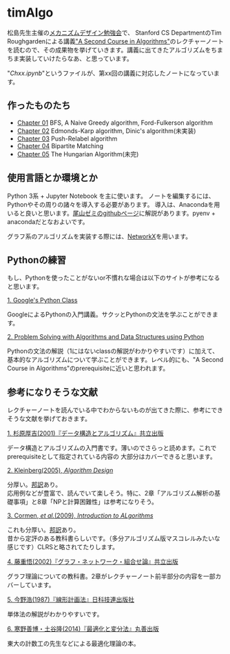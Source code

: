 # timAlgo

松島先生主催の[メカニズムデザイン勉強会](http://www.econexp.org/hitoshi/AMFmeeting.htm)で、
Stanford CS DepartmentのTim Roughgardenによる講義["A Second Course in Algorithms"](http://theory.stanford.edu/~tim/w16/w16.html)のレクチャーノートを読むので、その成果物を挙げていきます。講義に出てきたアルゴリズムをちまちま実装していけたらなあ、と思っています。

"*Chxx.ipynb*"というファイルが、第xx回の講義に対応したノートになっています。

## 作ったものたち

* [Chapter 01](http://nbviewer.jupyter.org/github/okuchap/timAlgo/blob/master/Ch01.ipynb)
BFS, A Naive Greedy algorithm, Ford-Fulkerson algorithm
* [Chapter 02](http://nbviewer.jupyter.org/github/okuchap/timAlgo/blob/master/Ch02.ipynb) Edmonds-Karp algorithm, Dinic's algorithm(未実装)
* [Chapter 03](http://nbviewer.jupyter.org/github/okuchap/timAlgo/blob/master/Ch03.ipynb) Push-Relabel algorithm
* [Chapter 04](http://nbviewer.jupyter.org/github/okuchap/timAlgo/blob/master/Ch04.ipynb) Bipartite Matching
* [Chapter 05](http://nbviewer.jupyter.org/github/okuchap/timAlgo/blob/master/Ch05.ipynb) The Hungarian Algorithm(未完)

## 使用言語とか環境とか
Python 3系 + Jupyter Notebook を主に使います。
ノートを編集するには、Pythonやその周りの諸々を導入する必要があります。
導入は、Anacondaを用いると良いと思います。[尾山ゼミのgithubページ](https://github.com/OyamaZemi/StudyNotes/blob/master/README.md)に解説があります。pyenv + anacondaだとなおよいです。

グラフ系のアルゴリズムを実装する際には、[NetworkX](https://networkx.github.io/)を用います。

## Pythonの練習
もし、Pythonを使ったことがないor不慣れな場合は以下のサイトが参考になると思います。

[1. Google's Python Class](https://developers.google.com/edu/python/)

GoogleによるPythonの入門講義。サクッとPythonの文法を学ぶことができます。
  
[2. Problem Solving with Algorithms and Data Structures using Python](http://interactivepython.org/runestone/static/pythonds/index.html#)

Pythonの文法の解説（1にはないclassの解説がわかりやすいです）に加えて、基本的なアルゴリズムについて学ぶことができます。レベル的にも、"A Second Course in Algorithms"のprerequisiteに近いと思われます。

## 参考になりそうな文献
レクチャーノートを読んでいる中でわからないものが出てきた際に、参考にできそうな文献を挙げておきます。

[1. 杉原厚吉(2001)『データ構造とアルゴリズム』共立出版](https://www.amazon.co.jp/%E3%83%87%E3%83%BC%E3%82%BF%E6%A7%8B%E9%80%A0%E3%81%A8%E3%82%A2%E3%83%AB%E3%82%B4%E3%83%AA%E3%82%BA%E3%83%A0-%E6%9D%89%E5%8E%9F-%E5%8E%9A%E5%90%89/dp/4320120345)

データ構造とアルゴリズムの入門書です。薄いのでさらっと読めます。これでprerequisiteとして指定されている内容の
大部分はカバーできると思います。

[2. Kleinberg(2005), *Algorithm Design*](https://www.amazon.com/Algorithm-Design-Jon-Kleinberg/dp/0321295358)

分厚い。[邦訳](https://www.amazon.co.jp/%E3%82%A2%E3%83%AB%E3%82%B4%E3%83%AA%E3%82%BA%E3%83%A0%E3%83%87%E3%82%B6%E3%82%A4%E3%83%B3-Jon-Kleinberg/dp/4320122178)あり。  
応用例などが豊富で、読んでいて楽しそう。特に、2章「アルゴリズム解析の基礎事項」と8章「NPと計算困難性」は参考になりそう。

[3. Cormen, *et al.*(2009), *Introduction to ALgorithms*](https://www.amazon.com/Introduction-Algorithms-3rd-MIT-Press/dp/0262033844)

これも分厚い。[邦訳](https://www.amazon.co.jp/%E3%82%A2%E3%83%AB%E3%82%B4%E3%83%AA%E3%82%BA%E3%83%A0%E3%82%A4%E3%83%B3%E3%83%88%E3%83%AD%E3%83%80%E3%82%AF%E3%82%B7%E3%83%A7%E3%83%B3-%E7%AC%AC3%E7%89%88-%E7%B7%8F%E5%90%88%E7%89%88-%E4%B8%96%E7%95%8C%E6%A8%99%E6%BA%96MIT%E6%95%99%E7%A7%91%E6%9B%B8-%E3%82%B3%E3%83%AB%E3%83%A1%E3%83%B3/dp/476490408X)あり。  
昔から定評のある教科書らしいです。（多分アルゴリズム版マスコレルみたいな感じです）CLRSと略されてたりします。

[4. 藤重悟(2002)『グラフ・ネットワーク・組合せ論』共立出版](https://www.amazon.co.jp/%E3%82%B0%E3%83%A9%E3%83%95%E3%83%BB%E3%83%8D%E3%83%83%E3%83%88%E3%83%AF%E3%83%BC%E3%82%AF%E3%83%BB%E7%B5%84%E5%90%88%E3%81%9B%E8%AB%96-%E5%B7%A5%E7%B3%BB%E6%95%B0%E5%AD%A6%E8%AC%9B%E5%BA%A7-18-%E8%97%A4%E9%87%8D-%E6%82%9F/dp/4320016173)

グラフ理論についての教科書。2章がレクチャーノート前半部分の内容を一部カバーしています。

[5. 今野浩(1987)『線形計画法』日科技連出版社](https://www.amazon.co.jp/%E7%B7%9A%E5%BD%A2%E8%A8%88%E7%94%BB%E6%B3%95-%E4%BB%8A%E9%87%8E-%E6%B5%A9/dp/4817150149)

単体法の解説がわかりやすいです。

[6. 寒野善博・土谷隆(2014)『最適化と変分法』丸善出版](https://www.amazon.co.jp/%E5%9F%BA%E7%A4%8E%E7%B3%BB-%E6%95%B0%E5%AD%A6-%E6%9C%80%E9%81%A9%E5%8C%96%E3%81%A8%E5%A4%89%E5%88%86%E6%B3%95-%E6%9D%B1%E4%BA%AC%E5%A4%A7%E5%AD%A6%E5%B7%A5%E5%AD%A6%E6%95%99%E7%A8%8B-%E5%AF%92%E9%87%8E/dp/4621088548)

東大の計数工の先生などによる最適化理論の本。

